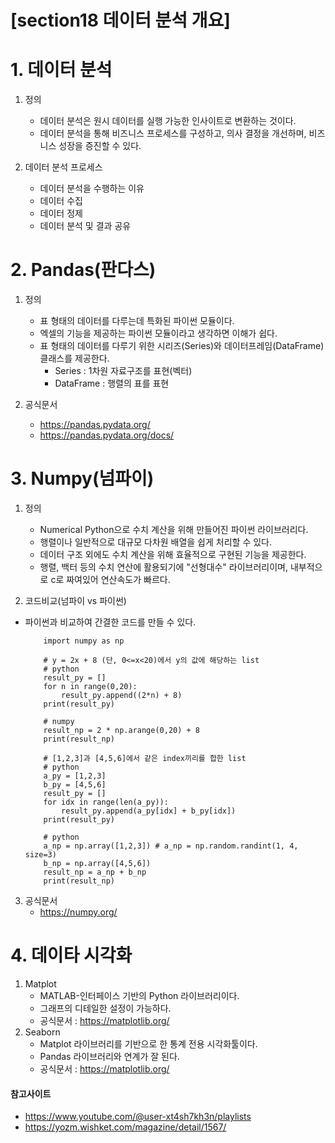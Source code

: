 # [section18 데이터 분석 개요] 

# 1. 데이터 분석
1. 정의
	- 데이터 분석은 원시 데이터를 실행 가능한 인사이트로 변환하는 것이다.
	- 데이터 분석을 통해 비즈니스 프로세스를 구성하고, 의사 결정을 개선하며, 비즈니스 성장을 증진할 수 있다.

2. 데이터 분석 프로세스 
	- 데이터 분석을 수행하는 이유
	- 데이터 수집
	- 데이터 정제
	- 데이터 분석 및 결과 공유

# 2. Pandas(판다스)
1. 정의
	- 표 형태의 데이터를 다루는데 특화된 파이썬 모듈이다.
	- 엑셀의 기능을 제공하는 파이썬 모듈이라고 생각하면 이해가 쉽다.
	- 표 형태의 데이터를 다루기 위한 시리즈(Series)와 데이터프레임(DataFrame) 클래스를 제공한다.
		- Series : 1차원 자료구조를 표현(벡터)
		- DataFrame : 행렬의 표를 표현

2. 공식문서
	- https://pandas.pydata.org/
	- https://pandas.pydata.org/docs/


# 3. Numpy(넘파이)
1. 정의
	- Numerical Python으로 수치 계산을 위해 만들어진 파이썬 라이브러리다.
	- 행렬이나 일반적으로 대규모 다차원 배열을 쉽게 처리할 수 있다.
	- 데이터 구조 외에도 수치 계산을 위해 효율적으로 구현된 기능을 제공한다.
	- 행렬, 백터 등의 수치 연산에 활용되기에 "선형대수" 라이브러리이며, 내부적으로 c로 짜여있어 연산속도가 빠르다.

2. 코드비교(넘파이 vs 파이썬)
- 파이썬과 비교하여 간결한 코드를 만들 수 있다. 
	```
		import numpy as np

		# y = 2x + 8 (단, 0<=x<20)에서 y의 값에 해당하는 list
		# python
		result_py = []
		for n in range(0,20):
		    result_py.append((2*n) + 8)
		print(result_py)

		# numpy
		result_np = 2 * np.arange(0,20) + 8
		print(result_np)

		# [1,2,3]과 [4,5,6]에서 같은 index끼리를 합한 list
		# python
		a_py = [1,2,3]
		b_py = [4,5,6]
		result_py = []
		for idx in range(len(a_py)):
		    result_py.append(a_py[idx] + b_py[idx])
		print(result_py)

		# python
		a_np = np.array([1,2,3]) # a_np = np.random.randint(1, 4, size=3) 
		b_np = np.array([4,5,6])
		result_np = a_np + b_np
		print(result_np)
	```

3. 공식문서
	- https://numpy.org/

# 4. 데이타 시각화
1. Matplot
	- MATLAB-인터페이스 기반의 Python 라이브러리이다.
	- 그래프의 디테일한 설정이 가능하다.
	- 공식문서 : https://matplotlib.org/
2. Seaborn
	- Matplot 라이브러리를 기반으로 한 통계 전용 시각화툴이다.
	- Pandas 라이브러리와 연계가 잘 된다.
	- 공식문서 : https://matplotlib.org/


#### 참고사이트
- https://www.youtube.com/@user-xt4sh7kh3n/playlists
- https://yozm.wishket.com/magazine/detail/1567/
